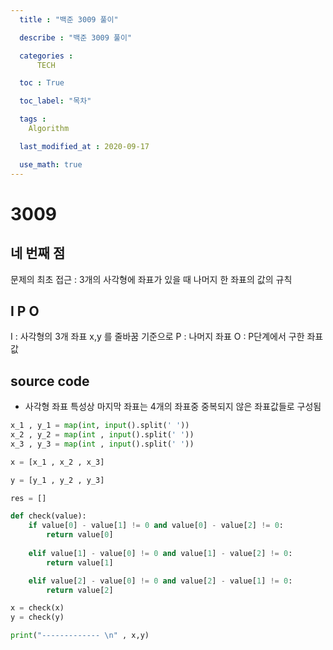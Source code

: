 ```yaml
---
  title : "백준 3009 풀이"

  describe : "백준 3009 풀이"

  categories : 
      TECH

  toc : True

  toc_label: "목차"

  tags : 
    Algorithm

  last_modified_at : 2020-09-17

  use_math: true
---
```

# 3009
## 네 번째 점
문제의 최초 접근 : 3개의 사각형에 좌표가 있을 때 나머지 한 좌표의 값의 규칙
## I P O
I : 사각형의 3개 좌표 x,y 를 줄바꿈 기준으로
P : 나머지 좌표 
O : P단계에서 구한 좌표값
## source code

* 사각형 좌표 특성상 마지막 좌표는 4개의 좌표중 중복되지 않은 좌표값들로 구성됨

```python
x_1 , y_1 = map(int, input().split(' '))
x_2 , y_2 = map(int , input().split(' '))
x_3 , y_3 = map(int , input().split(' '))

x = [x_1 , x_2 , x_3]

y = [y_1 , y_2 , y_3]

res = []

def check(value):
    if value[0] - value[1] != 0 and value[0] - value[2] != 0:
        return value[0]
    
    elif value[1] - value[0] != 0 and value[1] - value[2] != 0:
        return value[1]

    elif value[2] - value[0] != 0 and value[2] - value[1] != 0:
        return value[2]

x = check(x)
y = check(y)

print("------------- \n" , x,y)
```

